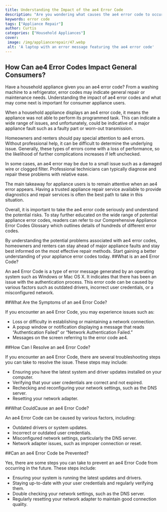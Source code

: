 ```yaml
---
title: Understanding the Impact of the ae4 Error Code
description: "Are you wondering what causes the ae4 error code to occur and the implications it has Learn more about the impact of this common error code and discover simple solutions to help you get back on track"
keywords: error code
tags: ["Appliance Repair"]
author: Curtis
categories: ["Household Appliances"]
cover: 
 image: /img/appliancerepair/47.webp
 alt: 'A laptop with an error message featuring the ae4 error code'
---
```

## How Can ae4 Error Codes Impact General Consumers?

Have a household appliance given you an ae4 error code? From a washing machine to a refrigerator, error codes may indicate general repair or maintenance needs. Understanding the impact of ae4 error codes and what may come next is important for consumer appliance users.

When a household appliance displays an ae4 error code, it means the appliance was not able to perform its programmed task. This can indicate a wide range of issues, and unfortunately, could be indicative of a major appliance fault such as a faulty part or worn-out transmission.

Homeowners and renters should pay special attention to ae4 errors. Without professional help, it can be difficult to determine the underlying issue. Generally, these types of errors come with a loss of performance, so the likelihood of further complications increases if left unchecked.

In some cases, an ae4 error may be due to a small issue such as a damaged wire or clogged filter. Professional technicians can typically diagnose and repair these problems with relative ease.

The main takeaway for appliance users is to remain attentive when an ae4 error appears. Having a trusted appliance repair service available to provide diagnostics and repair services is often the best path to take in this situation.

Overall, it is important to take the ae4 error code seriously and understand the potential risks. To stay further educated on the wide range of potential appliance error codes, readers can refer to our Comprehensive Appliance Error Codes Glossary which outlines details of hundreds of different error codes.

By understanding the potential problems associated with ae4 error codes, homeowners and renters can stay ahead of major appliance faults and stay best informed on the most effective repair methods. Start gaining a better understanding of your appliance error codes today.
##What is an ae4 Error Code?

An ae4 Error Code is a type of error message generated by an operating system such as Windows or Mac OS X. It indicates that there has been an issue with the authentication process. This error code can be caused by various factors such as outdated drivers, incorrect user credentials, or a misconfigured network.

##What Are the Symptoms of an ae4 Error Code?

If you encounter an ae4 Error Code, you may experience issues such as:
- Loss or difficulty in establishing or maintaining a network connection. 
- A popup window or notification displaying a message that reads “Authentication Failed” or “Network Authentication Failed.”
- Messages on the screen referring to the error code ae4.

##How Can I Resolve an ae4 Error Code?

If you encounter an ae4 Error Code, there are several troubleshooting steps you can take to resolve the issue. These steps may include:
- Ensuring you have the latest system and driver updates installed on your computer. 
- Verifying that your user credentials are correct and not expired.
- Rechecking and reconfiguring your network settings, such as the DNS server.
- Resetting your network adapter.

##What CouldCause an ae4 Error Code?

An ae4 Error Code can be caused by various factors, including:
- Outdated drivers or system updates.
- Incorrect or outdated user credentials.
- Misconfigured network settings, particularly the DNS server.
- Network adapter issues, such as improper connection or reset.

##Can an ae4 Error Code be Prevented?

Yes, there are some steps you can take to prevent an ae4 Error Code from occurring in the future. These steps include:
- Ensuring your system is running the latest updates and drivers.
- Staying up-to-date with your user credentials and regularly verifying them.
- Double checking your network settings, such as the DNS server.
- Regularly resetting your network adapter to maintain good connection quality.
